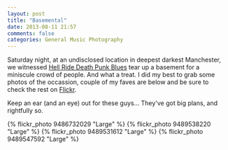 ```yaml
---
layout: post
title: "Basemental"
date: 2013-08-11 21:57
comments: false
categories: General Music Photography
---
```


Saturday night, at an undisclosed location in deepest darkest Manchester, we
witnessed [Hell Ride Death Punk Blues](http://hellridedeathpunkblues.com) tear
up a basement for a miniscule crowd of people.  And what a treat.  I did my
best to grab some photos of the occassion, couple of my faves are below and be
sure to check the rest on
[Flickr](http://www.flickr.com/photos/yankcrime/sets/72157635031239380/).

Keep an ear (and an eye) out for these guys... They've got big plans, and
rightfully so.

{% flickr_photo 9486732029 "Large" %}
{% flickr_photo 9489538220 "Large" %}
{% flickr_photo 9489531612 "Large" %}
{% flickr_photo 9489547592 "Large" %}

